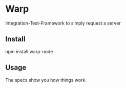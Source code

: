 Warp
====

Integration-Test-Framework to simply request a server

## Install

  npm install warp-node

## Usage

The specs show you how things work.

